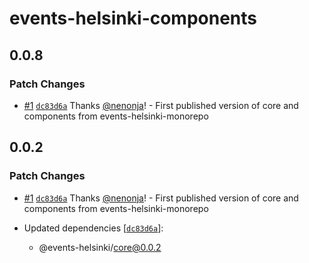 # events-helsinki-components

## 0.0.8

### Patch Changes

- [#1](https://github.com/City-of-Helsinki/events-helsinki-monorepo/pull/1) [`dc83d6a`](https://github.com/City-of-Helsinki/events-helsinki-monorepo/commit/dc83d6a1a104e8a02ff481542adf39cd226e964e) Thanks [@nenonja](https://github.com/nenonja)! - First published version of core and components from events-helsinki-monorepo

## 0.0.2

### Patch Changes

- [#1](https://github.com/City-of-Helsinki/events-helsinki-monorepo/pull/1) [`dc83d6a`](https://github.com/City-of-Helsinki/events-helsinki-monorepo/commit/dc83d6a1a104e8a02ff481542adf39cd226e964e) Thanks [@nenonja](https://github.com/nenonja)! - First published version of core and components from events-helsinki-monorepo

- Updated dependencies [[`dc83d6a`](https://github.com/City-of-Helsinki/events-helsinki-monorepo/commit/dc83d6a1a104e8a02ff481542adf39cd226e964e)]:
  - @events-helsinki/core@0.0.2
